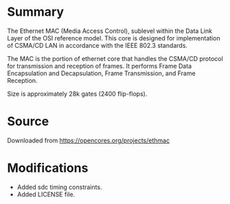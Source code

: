 # Summary

The Ethernet MAC (Media Access Control), sublevel within the Data Link Layer of the OSI reference model. This core is designed for implementation of CSMA/CD LAN in accordance with the IEEE 802.3 standards.

The MAC is the portion of ethernet core that handles the CSMA/CD protocol for transmission and reception of frames. It performs Frame Data Encapsulation and Decapsulation, Frame Transmission, and Frame Reception.

Size is approximately 28k gates (2400 flip-flops). 

# Source

Downloaded from https://opencores.org/projects/ethmac

# Modifications

- Added sdc timing constraints.
- Added LICENSE file.
